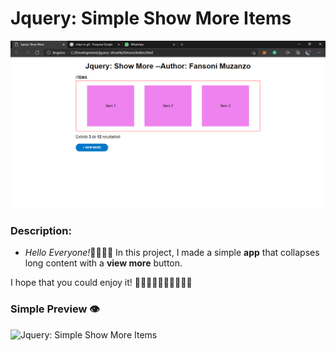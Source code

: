 # Jquery: Simple Show More Items

![Jquery: Simple Show More Items](preview.PNG)

### Description:

 - *Hello Everyone!*🙋‍♂️🙋‍♂️
In this project, I made a simple **app** that collapses long content with a **view more** button.

I hope that you could enjoy it! 🏃‍♂️🏃‍♂️🏃‍♂️🤸‍♂️🤸‍♂️

### Simple Preview 👁

![Jquery: Simple Show More Items](preview.gif)
